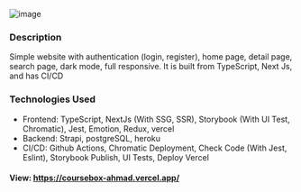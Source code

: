 ![image](https://user-images.githubusercontent.com/79797700/197181938-9a6d0fd5-107e-4e32-89e4-47b899ce3e53.png)

### Description
Simple website with authentication (login, register), home page, detail page, search page, dark mode, full responsive. It is built from TypeScript, Next Js, and has CI/CD

### Technologies Used
- Frontend: TypeScript, NextJs (With SSG, SSR), Storybook (With UI Test, Chromatic), Jest, Emotion, Redux, vercel
- Backend: Strapi, postgreSQL, heroku
- CI/CD: Github Actions, Chromatic Deployment, Check Code (With Jest, Eslint), Storybook Publish, UI Tests, Deploy Vercel

#### View: https://coursebox-ahmad.vercel.app/
